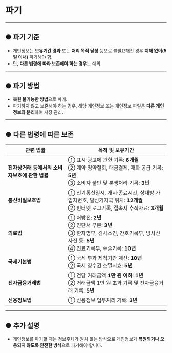 # 파기

---

## ● 파기 기준

- 개인정보는 **보유기간 경과** 또는 **처리 목적 달성** 등으로 불필요해진 경우 **지체 없이(5일 이내)** 파기해야 함.  
- 단, **다른 법령에 따라 보존해야 하는 경우**는 예외.  

---

## ● 파기 방법

- **복원 불가능한 방법**으로 파기.  
- 파기하지 않고 보존해야 하는 경우, 해당 개인정보 또는 개인정보 파일은 **다른 개인정보와 분리**하여 저장·관리.

---

## ● 다른 법령에 따른 보존

| **관련 법률**                            | **목적 및 보유기간**                                                                 |
| ----------------------------------------- | ----------------------------------------------------------------------------------- |
| **전자상거래 등에서의 소비자보호에 관한 법률** | ① 표시·광고에 관한 기록: **6개월**<br>② 계약·청약철회, 대금결제, 재화 공급 기록: **5년**<br>③ 소비자 불만 및 분쟁처리 기록: **3년** |
| **통신비밀보호법**                        | ① 전기통신일시, 개시·종료시간, 상대방 가입자번호, 발신기지국 위치: **12개월**<br>② 인터넷 로그기록, 접속지 추적자료: **3개월** |
| **의료법**                                | ① 처방전: **2년**<br>② 진단서 부본: **3년**<br>③ 환자명부, 검사소견, 간호기록부, 방사선사진 등: **5년**<br>④ 진료기록부, 수술기록: **10년** |
| **국세기본법**                            | ① 국세 부과 제척기간 계산: **10년**<br>② 국세 징수권 소멸시효: **5년**                                 |
| **전자금융거래법**                        | ① 건당 거래금액 **1만 원 이하**: **1년**<br>② 거래금액 1만 원 초과 기록 및 전자금융거래 기록: **5년** |
| **신용정보법**                            | ① 신용정보 업무처리 기록: **3년**                                                |

---

## ● 추가 설명

- 개인정보를 파기할 때는 정보주체가 원치 않는 방식으로 개인정보가 **복원되거나 오용되지 않도록 안전한 방식**으로 파기해야 합니다.
